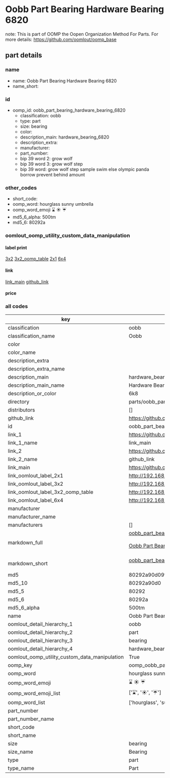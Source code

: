 # Oobb Part Bearing Hardware Bearing 6820  

note: This is part of OOMP the Oopen Organization Method For Parts. For more details: https://github.com/oomlout/oomp_base

##  part details





### name
* name: Oobb Part Bearing Hardware Bearing 6820
* name_short: 
### id
* oomp_id: oobb_part_bearing_hardware_bearing_6820
  * classification: oobb
  * type: part
  * size: bearing
  * color: 
  * description_main: hardware_bearing_6820
  * description_extra: 
  * manufacturer: 
  * part_number: 
  * bip 39 word 2: grow wolf
  * bip 39 word 3: grow wolf step
  * bip 39 word: grow wolf step sample swim else olympic panda borrow prevent behind amount

### other_codes
* short_code: 
* oomp_word: hourglass sunny umbrella
* oomp_word_emoji :hourglass: :sunny: :umbrella:
* md5_6_alpha: 500tm
* md5_6: 80292a






### oomlout_oomp_utility_custom_data_manipulation
#### label print
[3x2](http://192.168.1.245:1112/?label=oomp%20500tm)
[3x2_oomp_table](http://192.168.1.107:1112/?label=oomp%20500tm)
[2x1](http://192.168.1.242:1112/?label=oomp%20500tm)
[6x4](http://192.168.1.55:1112/?label=oomp%20500tm)    

#### link

[link_main](https://github.com/oomlout/oomlout_oomp_current_version_messy/tree/main/parts/oobb_part_bearing_hardware_bearing_6820) [github_link](https://github.com/oomlout/oomlout_oomp_part_src/tree/main/parts/oobb_part_bearing_hardware_bearing_6820)                             

#### price







### all codes 
| key | value |  
| --- | --- |  
| classification | oobb |  
| classification_name | Oobb |  
| color |  |  
| color_name |  |  
| description_extra |  |  
| description_extra_name |  |  
| description_main | hardware_bearing_6820 |  
| description_main_name | Hardware Bearing 6820 |  
| description_or_color | 6k8 |  
| directory | parts/oobb_part_bearing_hardware_bearing_6820 |  
| distributors | [] |  
| github_link | https://github.com/oomlout/oomlout_oomp_part_src/tree/main/parts/oobb_part_bearing_hardware_bearing_6820 |  
| id | oobb_part_bearing_hardware_bearing_6820 |  
| link_1 | https://github.com/oomlout/oomlout_oomp_current_version_messy/tree/main/parts/oobb_part_bearing_hardware_bearing_6820 |  
| link_1_name | link_main |  
| link_2 | https://github.com/oomlout/oomlout_oomp_part_src/tree/main/parts/oobb_part_bearing_hardware_bearing_6820 |  
| link_2_name | github_link |  
| link_main | https://github.com/oomlout/oomlout_oomp_current_version_messy/tree/main/parts/oobb_part_bearing_hardware_bearing_6820 |  
| link_oomlout_label_2x1 | http://192.168.1.242:1112/?label=oomp%20500tm |  
| link_oomlout_label_3x2 | http://192.168.1.245:1112/?label=oomp%20500tm |  
| link_oomlout_label_3x2_oomp_table | http://192.168.1.107:1112/?label=oomp%20500tm |  
| link_oomlout_label_6x4 | http://192.168.1.55:1112/?label=oomp%20500tm |  
| manufacturer |  |  
| manufacturer_name |  |  
| manufacturers | [] |  
| markdown_full | [oobb_part_bearing_hardware_bearing_6820](https://github.com/oomlout/oomlout_oomp_current_version_messy/tree/main/parts/oobb_part_bearing_hardware_bearing_6820)<br>[](https://github.com/oomlout/oomlout_oomp_current_version_messy/tree/main/parts/oobb_part_bearing_hardware_bearing_6820)<br>[Oobb Part Bearing Hardware Bearing 6820](https://github.com/oomlout/oomlout_oomp_current_version_messy/tree/main/parts/oobb_part_bearing_hardware_bearing_6820)<br><br> |  
| markdown_short | [oobb_part_bearing_hardware_bearing_6820](https://github.com/oomlout/oomlout_oomp_current_version_messy/tree/main/parts/oobb_part_bearing_hardware_bearing_6820)<br><br> |  
| md5 | 80292a90d09f734920edfbf1aaff3338 |  
| md5_10 | 80292a90d0 |  
| md5_5 | 80292 |  
| md5_6 | 80292a |  
| md5_6_alpha | 500tm |  
| name | Oobb Part Bearing Hardware Bearing 6820 |  
| oomlout_detail_hierarchy_1 | oobb |  
| oomlout_detail_hierarchy_2 | part |  
| oomlout_detail_hierarchy_3 | bearing |  
| oomlout_detail_hierarchy_4 | hardware_bearing_6820 |  
| oomlout_oomp_utility_custom_data_manipulation | True |  
| oomp_key | oomp_oobb_part_bearing_hardware_bearing_6820 |  
| oomp_word | hourglass sunny umbrella |  
| oomp_word_emoji | :hourglass: :sunny: :umbrella: |  
| oomp_word_emoji_list | [':hourglass:', ':sunny:', ':umbrella:'] |  
| oomp_word_list | ['hourglass', 'sunny', 'umbrella'] |  
| part_number |  |  
| part_number_name |  |  
| short_code |  |  
| short_name |  |  
| size | bearing |  
| size_name | Bearing |  
| type | part |  
| type_name | Part |  
